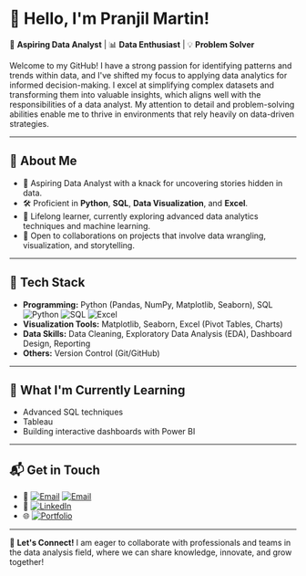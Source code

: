 # 👋 Hello, I'm Pranjil Martin!

🎯 **Aspiring Data Analyst** | 📊 **Data Enthusiast** | 💡 **Problem Solver**

Welcome to my GitHub! I have a strong passion for identifying patterns and trends within data, and I've shifted my focus to applying data analytics for informed decision-making. I excel at simplifying complex datasets and transforming them into valuable insights, which aligns well with the responsibilities of a data analyst. My attention to detail and problem-solving abilities enable me to thrive in environments that rely heavily on data-driven strategies.

---

## 💼 **About Me**

- 🌟 Aspiring Data Analyst with a knack for uncovering stories hidden in data.
- 🛠️ Proficient in **Python**, **SQL**, **Data Visualization**, and **Excel**.
- 📖 Lifelong learner, currently exploring advanced data analytics techniques and machine learning.
- 🤝 Open to collaborations on projects that involve data wrangling, visualization, and storytelling.

---

## 🧰 **Tech Stack**

- **Programming:** Python (Pandas, NumPy, Matplotlib, Seaborn), SQL ![Python](https://img.shields.io/badge/Python-3776AB?style=for-the-badge&logo=python&logoColor=white) ![SQL](https://img.shields.io/badge/SQL-CC2927?style=for-the-badge&logo=microsoft-sql-server&logoColor=white) ![Excel](https://img.shields.io/badge/Microsoft_Excel-217346?style=for-the-badge&logo=microsoft-excel&logoColor=white)
- **Visualization Tools:** Matplotlib, Seaborn, Excel (Pivot Tables, Charts)
- **Data Skills:** Data Cleaning, Exploratory Data Analysis (EDA), Dashboard Design, Reporting
- **Others:** Version Control (Git/GitHub)

---

## 🌱 **What I'm Currently Learning**

- Advanced SQL techniques
- Tableau
- Building interactive dashboards with Power BI

---

## 📬 **Get in Touch**

- 📧 [![Email](https://img.shields.io/badge/Email-D14836?style=for-the-badge&logo=gmail&logoColor=white)](mailto:pranjilmartin@gmail.com) [![Email](https://img.shields.io/badge/Email-D14836?style=for-the-badge&logo=gmail&logoColor=white)](mailto:jobsforpranjil@gmail.com)
- 💼 [![LinkedIn](https://img.shields.io/badge/LinkedIn-0077B5?style=for-the-badge&logo=linkedin&logoColor=white)](https://www.linkedin.com/in/pranjil-martin/)
- 🌐 [![Portfolio](https://img.shields.io/badge/Portfolio-000000?style=for-the-badge&logo=About.me&logoColor=white)](https://pranjilmartin.github.io/)

---

🙌 **Let's Connect!** I am eager to collaborate with professionals and teams in the data analysis field, where we can share knowledge, innovate, and grow together!
